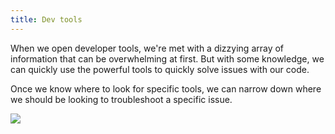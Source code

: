 ```yaml
---
title: Dev tools
---
```


<div class="panels">
<div>

When we open developer tools, we're met with a dizzying array of information that can be overwhelming at first. But with some knowledge, we can quickly use the powerful tools to quickly solve issues with our code.

Once we know where to look for specific tools, we can narrow down where we should be looking to troubleshoot a specific issue.

</div>
<div>

<img src="../dev-tools.png" />

</div>
</div>